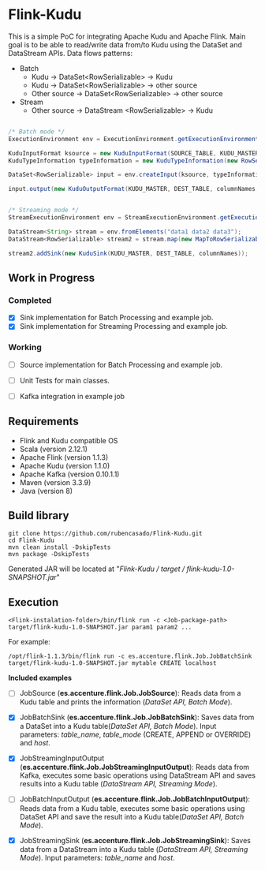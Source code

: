 # Flink-Kudu
This is a simple PoC for integrating Apache Kudu and Apache Flink. Main goal is to be able to read/write data from/to Kudu using the DataSet and DataStream APIs.
Data flows patterns:
* Batch
  * Kudu -> DataSet\<RowSerializable\> -> Kudu
  * Kudu -> DataSet\<RowSerializable\> -> other source
  * Other source -> DataSet\<RowSerializable\> -> other source
* Stream
  * Other source -> DataStream \<RowSerializable\> -> Kudu


```java

/* Batch mode */
ExecutionEnvironment env = ExecutionEnvironment.getExecutionEnvironment();

KuduInputFormat ksource = new KuduInputFormat(SOURCE_TABLE, KUDU_MASTER);
KuduTypeInformation typeInformation = new KuduTypeInformation(new RowSerializable());

DataSet<RowSerializable> input = env.createInput(ksource, typeInformation);

input.output(new KuduOutputFormat(KUDU_MASTER, DEST_TABLE, columnNames, KuduOutputFormat.CREATE));
```

```java

/* Streaming mode */
StreamExecutionEnvironment env = StreamExecutionEnvironment.getExecutionEnvironment();

DataStream<String> stream = env.fromElements("data1 data2 data3");
DataStream<RowSerializable> stream2 = stream.map(new MapToRowSerializable());

stream2.addSink(new KuduSink(KUDU_MASTER, DEST_TABLE, columnNames));

```

## Work in Progress
### Completed
- [x] Sink implementation for Batch Processing and example job.
- [x] Sink implementation for Streaming Processing and example job.

### Working
- [ ] Source implementation for Batch Processing and example job.
- [ ] Unit Tests for main classes.
- [ ] Kafka integration in example job


## Requirements

* Flink and Kudu compatible OS
* Scala (version 2.12.1)
* Apache Flink (version 1.1.3)
* Apache Kudu (version 1.1.0)
* Apache Kafka (version 0.10.1.1)
* Maven (version 3.3.9)
* Java (version 8)


## Build library

```shell
git clone https://github.com/rubencasado/Flink-Kudu.git
cd Flink-Kudu
mvn clean install -DskipTests 
mvn package -DskipTests
```
Generated JAR will be located at "*Flink-Kudu / target / flink-kudu-1.0-SNAPSHOT.jar*"

## Execution

```
<Flink-instalation-folder>/bin/flink run -c <Job-package-path> target/flink-kudu-1.0-SNAPSHOT.jar param1 param2 ...
```
For example:
```shell
/opt/flink-1.1.3/bin/flink run -c es.accenture.flink.Job.JobBatchSink target/flink-kudu-1.0-SNAPSHOT.jar mytable CREATE localhost
```

**Included examples**

- [ ] JobSource (**es.accenture.flink.Job.JobSource**): Reads data from a Kudu table and prints the information (*DataSet API, Batch Mode*).

- [x] JobBatchSink (**es.accenture.flink.Job.JobBatchSink**): Saves data from a DataSet into a Kudu table(*DataSet API, Batch Mode*). Input parameters: *table_name*, *table_mode* (CREATE, APPEND or OVERRIDE) and *host*.

- [x] JobStreamingInputOutput (**es.accenture.flink.Job.JobStreamingInputOutput**): Reads data from Kafka, executes some basic operations using DataStream API and saves results into a Kudu table (*DataStream API, Streaming Mode*).

- [ ] JobBatchInputOutput (**es.accenture.flink.Job.JobBatchInputOutput**): Reads data from a Kudu table, executes some basic operations using DataSet API and save the result into a Kudu table(*DataSet API, Batch Mode*).

- [x] JobStreamingSink (**es.accenture.flink.Job.JobStreamingSink**): Saves data from a DataStream into a Kudu table (*DataStream API, Streaming Mode*). Input parameters: *table_name* and *host*.
